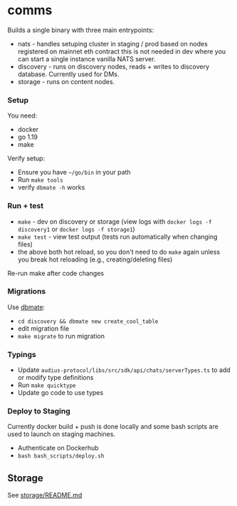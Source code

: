 # comms

Builds a single binary with three main entrypoints:

* nats - handles setuping cluster in staging / prod based on nodes registered on mainnet eth contract
  this is not needed in dev where you can start a single instance vanilla NATS server.
* discovery - runs on discovery nodes, reads + writes to discovery database.  Currently used for DMs.
* storage - runs on content nodes.

### Setup

You need:

* docker
* go 1.19
* make

Verify setup:

* Ensure you have `~/go/bin` in your path
* Run `make tools`
* verify `dbmate -h` works

### Run + test

* `make` - dev on discovery or storage (view logs with `docker logs -f discovery1` or `docker logs -f storage1`)
* `make test` - view test output (tests run automatically when changing files)
* the above both hot reload, so you don't need to do `make` again unless you break hot reloading (e.g., creating/deleting files)

Re-run make after code changes

### Migrations

Use [dbmate](https://github.com/amacneil/dbmate):

* `cd discovery && dbmate new create_cool_table`
* edit migration file
* `make migrate` to run migration

### Typings

* Update `audius-protocol/libs/src/sdk/api/chats/serverTypes.ts` to add or modify type definitions
* Run `make quicktype`
* Update go code to use types

### Deploy to Staging

Currently docker build + push is done locally and some bash scripts are used to launch on staging machines.

* Authenticate on Dockerhub
* `bash bash_scripts/deploy.sh`

## Storage

See [storage/README.md](./storage/README.md)
